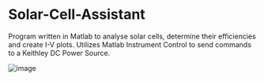 # Solar-Cell-Assistant
Program written in Matlab to analyse solar cells, determine their efficiencies and create I-V plots. Utilizes Matlab Instrument Control to send commands to a Keithley DC Power Source.

![image](https://github.com/onurburakozdemir/TUBITAK-Solar-Cell-Assistant/blob/main/Solar%20Cell%20Assistant%20Matlab%20Code/program.png)

